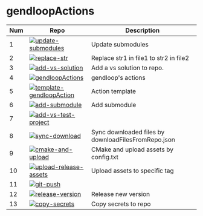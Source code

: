 # gendloopActions

| **Num** | **Repo** | **Description** |
| ---- | ---- | ---- |
| 1 | [![update-submodules](https://img.shields.io/static/v1?label=Actions&message=update-submodules&color=blue)](https://github.com/gendloop/update-submodules)| Update submodules |
| 2 | [![replace-str](https://img.shields.io/static/v1?label=Actions&message=replace-str&color=blue)](https://github.com/gendloop/replace-str)| Replace str1 in file1 to str2 in file2 |
| 3 | [![add-vs-solution](https://img.shields.io/static/v1?label=Actions&message=add-vs-solution&color=blue)](https://github.com/gendloop/add-vs-solution)| Add a vs solution to repo. |
| 4 | [![gendloopActions](https://img.shields.io/static/v1?label=Actions&message=gendloopActions&color=blue)](https://github.com/gendloop/gendloopActions)| gendloop's actions |
| 5 | [![template-gendloopAction](https://img.shields.io/static/v1?label=Actions&message=template-gendloopAction&color=blue)](https://github.com/gendloop/template-gendloopAction)| Action template |
| 6 | [![add-submodule](https://img.shields.io/static/v1?label=Actions&message=add-submodule&color=blue)](https://github.com/gendloop/add-submodule)| Add submodule |
| 7 | [![add-vs-test-project](https://img.shields.io/static/v1?label=Actions&message=add-vs-test-project&color=blue)](https://github.com/gendloop/add-vs-test-project)|  |
| 8 | [![sync-download](https://img.shields.io/static/v1?label=Actions&message=sync-download&color=blue)](https://github.com/gendloop/sync-download)| Sync downloaded files by downloadFilesFromRepo.json |
| 9 | [![cmake-and-upload](https://img.shields.io/static/v1?label=Actions&message=cmake-and-upload&color=blue)](https://github.com/gendloop/cmake-and-upload)| CMake and upload assets by config.txt |
| 10 | [![upload-release-assets](https://img.shields.io/static/v1?label=Actions&message=upload-release-assets&color=blue)](https://github.com/gendloop/upload-release-assets)| Upload assets to specific tag |
| 11 | [![git-push](https://img.shields.io/static/v1?label=Actions&message=git-push&color=blue)](https://github.com/gendloop/git-push)|  |
| 12 | [![release-version](https://img.shields.io/static/v1?label=Actions&message=release-version&color=blue)](https://github.com/gendloop/release-version)| Release new version |
| 13 | [![copy-secrets](https://img.shields.io/static/v1?label=Actions&message=copy-secrets&color=blue)](https://github.com/gendloop/copy-secrets)| Copy secrets to repo |
